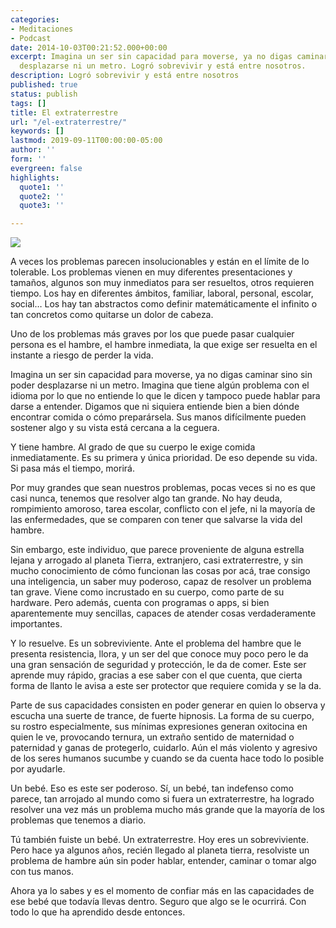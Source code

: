 ```yaml
---
categories:
- Meditaciones
- Podcast
date: 2014-10-03T00:21:52.000+00:00
excerpt: Imagina un ser sin capacidad para moverse, ya no digas caminar sino sin poder
  desplazarse ni un metro. Logró sobrevivir y está entre nosotros.
description: Logró sobrevivir y está entre nosotros
published: true
status: publish
tags: []
title: El extraterrestre
url: "/el-extraterrestre/"
keywords: []
lastmod: 2019-09-11T00:00:00-05:00
author: ''
form: ''
evergreen: false
highlights:
  quote1: ''
  quote2: ''
  quote3: ''

---
```


![](https://source.unsplash.com/6yi0oPZSNy4)

A veces los problemas parecen insolucionables y están en el límite de lo tolerable. Los problemas vienen en muy diferentes presentaciones y tamaños, algunos son muy inmediatos para ser resueltos, otros requieren tiempo. Los hay en diferentes ámbitos, familiar, laboral, personal, escolar, social… Los hay tan abstractos como definir matemáticamente el infinito o tan concretos como quitarse un dolor de cabeza.

Uno de los problemas más graves por los que puede pasar cualquier persona es el hambre, el hambre inmediata, la que exige ser resuelta en el instante a riesgo de perder la vida.

Imagina un ser sin capacidad para moverse, ya no digas caminar sino sin poder desplazarse ni un metro. Imagina que tiene algún problema con el idioma por lo que no entiende lo que le dicen y tampoco puede hablar para darse a entender. Digamos que ni siquiera entiende bien a bien dónde encontrar comida o cómo preparársela. Sus manos difícilmente pueden sostener algo y su vista está cercana a la ceguera.

Y tiene hambre. Al grado de que su cuerpo le exige comida inmediatamente. Es su primera y única prioridad. De eso depende su vida. Si pasa más el tiempo, morirá.

Por muy grandes que sean nuestros problemas, pocas veces si no es que casi nunca, tenemos que resolver algo tan grande. No hay deuda, rompimiento amoroso, tarea escolar, conflicto con el jefe, ni la mayoría de las enfermedades, que se comparen con tener que salvarse la vida del hambre.

Sin embargo, este individuo, que parece proveniente de alguna estrella lejana y arrogado al planeta Tierra, extranjero, casi extraterrestre, y sin mucho conocimiento de cómo funcionan las cosas por acá, trae consigo una inteligencia, un saber muy poderoso, capaz de resolver un problema tan grave. Viene como incrustado en su cuerpo, como parte de su hardware. Pero además, cuenta con programas o apps, si bien aparentemente muy sencillas, capaces de atender cosas verdaderamente importantes.

Y lo resuelve. Es un sobreviviente. Ante el problema del hambre que le presenta resistencia, llora, y un ser del que conoce muy poco pero le da una gran sensación de seguridad y protección, le da de comer. Este ser aprende muy rápido, gracias a ese saber con el que cuenta, que cierta forma de llanto le avisa a este ser protector que requiere comida y se la da.

Parte de sus capacidades consisten en poder generar en quien lo observa y escucha una suerte de trance, de fuerte hipnosis. La forma de su cuerpo, su rostro especialmente, sus mínimas expresiones generan oxitocina en quien le ve, provocando ternura, un extraño sentido de maternidad o paternidad y ganas de protegerlo, cuidarlo. Aún el más violento y agresivo de los seres humanos sucumbe y cuando se da cuenta hace todo lo posible por ayudarle.

Un bebé. Eso es este ser poderoso. Sí, un bebé, tan indefenso como parece, tan arrojado al mundo como si fuera un extraterrestre, ha logrado resolver una vez más un problema mucho más grande que la mayoría de los problemas que tenemos a diario.

Tú también fuiste un bebé. Un extraterrestre. Hoy eres un sobreviviente. Pero hace ya algunos años, recién llegado al planeta tierra, resolviste un problema de hambre aún sin poder hablar, entender, caminar o tomar algo con tus manos.

Ahora ya lo sabes y es el momento de confiar más en las capacidades de ese bebé que todavía llevas dentro. Seguro que algo se le ocurrirá. Con todo lo que ha aprendido desde entonces.